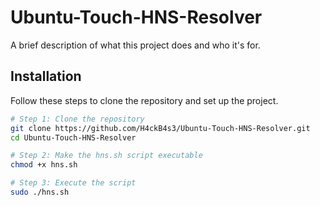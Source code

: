# Ubuntu-Touch-HNS-Resolver

A brief description of what this project does and who it's for.

## Installation

Follow these steps to clone the repository and set up the project.

```bash
# Step 1: Clone the repository
git clone https://github.com/H4ckB4s3/Ubuntu-Touch-HNS-Resolver.git
cd Ubuntu-Touch-HNS-Resolver

# Step 2: Make the hns.sh script executable
chmod +x hns.sh

# Step 3: Execute the script
sudo ./hns.sh
